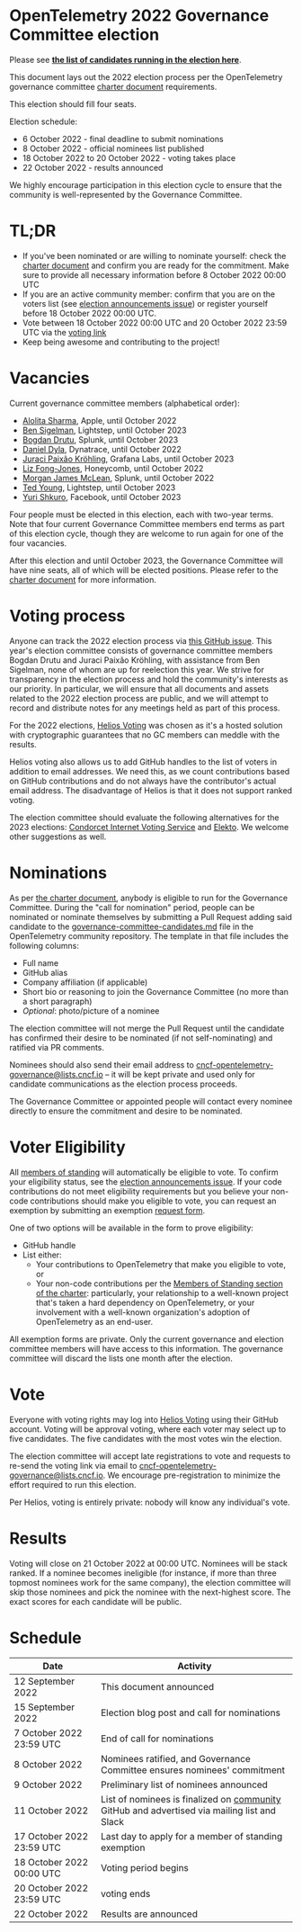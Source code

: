 # OpenTelemetry 2022 Governance Committee election

Please see **[the list of candidates running in the election here](./governance-committee-candidates.md)**.

This document lays out the 2022 election process per the OpenTelemetry governance committee [charter document](https://github.com/open-telemetry/community/blob/main/governance-charter.md#establishment-of-a-governance-committee) requirements.

This election should fill four seats.

Election schedule:

* 6 October 2022 - final deadline to submit nominations
* 8 October 2022 - official nominees list published
* 18 October 2022 to 20 October 2022 - voting takes place
* 22 October 2022 - results announced

We highly encourage participation in this election cycle to ensure that the community is well-represented by the Governance Committee.

# TL;DR

* If you've been nominated or are willing to nominate yourself: check the [charter document](https://github.com/open-telemetry/community/blob/main/governance-charter.md) and confirm you are ready for the commitment. Make sure to provide all necessary information before 8 October 2022 00:00 UTC
* If you are an active community member: confirm that you are on the voters list (see [election announcements issue](https://github.com/open-telemetry/community/issues/1173)) or register yourself before 18 October 2022 00:00 UTC.
* Vote between 18 October 2022 00:00 UTC and 20 October 2022 23:59 UTC via the [voting link](https://vote.heliosvoting.org/helios/elections/76558134-3384-11ed-8688-02871af94755/view)
* Keep being awesome and contributing to the project!

# Vacancies

Current governance committee members (alphabetical order):

* [Alolita Sharma](https://github.com/alolita), Apple, until October 2022
* [Ben Sigelman](https://github.com/bhs), Lightstep, until October 2023
* [Bogdan Drutu](https://github.com/BogdanDrutu), Splunk, until October 2023
* [Daniel Dyla](https://github.com/dyladan), Dynatrace, until October 2022
* [Juraci Paixão Kröhling](https://github.com/jpkrohling), Grafana Labs, until October 2023
* [Liz Fong-Jones](https://github.com/lizthegrey), Honeycomb, until October 2022
* [Morgan James McLean](https://github.com/mtwo), Splunk, until October 2022
* [Ted Young](https://github.com/tedsuo), Lightstep, until October 2023
* [Yuri Shkuro](https://github.com/yurishkuro), Facebook, until October 2023

Four people must be elected in this election, each with two-year terms. Note that four current Governance Committee members end terms as part of this election cycle, though they are welcome to run again for one of the four vacancies.

After this election and until October 2023, the Governance Committee will have nine seats, all of which will be elected positions. Please refer to the [charter document](https://github.com/open-telemetry/community/blob/main/governance-charter.md#establishment-of-a-governance-committee) for more information.

# Voting process

Anyone can track the 2022 election process via [this GitHub issue](https://github.com/open-telemetry/community/issues/1163). This year's election committee consists of governance committee members Bogdan Drutu and Juraci Paixão Kröhling, with assistance from Ben Sigelman, none of whom are up for reelection this year. We strive for transparency in the election process and hold the community's interests as our priority. In particular, we will ensure that all documents and assets related to the 2022 election process are public, and we will attempt to record and distribute notes for any meetings held as part of this process.

For the 2022 elections, [Helios Voting](https://vote.heliosvoting.org/) was chosen as it's a hosted solution with cryptographic guarantees that no GC members can meddle with the results. 

Helios voting also allows us to add GitHub handles to the list of voters in addition to email addresses. We need this, as we count contributions based on GitHub contributions and do not always have the contributor's actual email address. The disadvantage of Helios is that it does not support ranked voting.

The election committee should evaluate the following alternatives for the 2023 elections: [Condorcet Internet Voting Service](https://civs1.civs.us/) and [Elekto](https://elekto.dev/). We welcome other suggestions as well.

# Nominations

As per [the charter document](https://github.com/open-telemetry/community/blob/main/governance-charter.md#establishment-of-a-governance-committee), anybody is eligible to run for the Governance Committee. During the "call for nomination" period, people can be nominated or nominate themselves by submitting a Pull Request adding said candidate to the [governance-committee-candidates.md](https://github.com/open-telemetry/community/blob/main/elections/2022/governance-committee-candidates.md) file in the OpenTelemetry community repository. The template in that file includes the following columns:

* Full name
* GitHub alias
* Company affiliation (if applicable)
* Short bio or reasoning to join the Governance Committee (no more than a short paragraph)
* _Optional_: photo/picture of a nominee

The election committee will not merge the Pull Request until the candidate has confirmed their desire to be nominated (if not self-nominating) and ratified via PR comments.

Nominees should also send their email address to [cncf-opentelemetry-governance@lists.cncf.io](mailto:cncf-opentelemetry-governance@lists.cncf.io) – it will be kept private and used only for candidate communications as the election process proceeds.

The Governance Committee or appointed people will contact every nominee directly to ensure the commitment and desire to be nominated.

# Voter Eligibility

All [members of standing](https://github.com/open-telemetry/community/blob/main/governance-charter.md#members-of-standing) will automatically be eligible to vote. To confirm your eligibility status, see the [election announcements issue](https://github.com/open-telemetry/community/issues/1173). If your code contributions do not meet eligibility requirements but you believe your non-code contributions should make you eligible to vote, you can request an exemption by submitting an exemption [request form](https://forms.gle/mEDWyn6G7iCe4bvJ7).

One of two options will be available in the form to prove eligibility:

* GitHub handle
* List either:
  * Your contributions to OpenTelemetry that make you eligible to vote, or
  * Your non-code contributions per the [Members of Standing section of the charter](https://github.com/open-telemetry/community/blob/main/governance-charter.md#members-of-standing): particularly, your relationship to a well-known project that's taken a hard dependency on OpenTelemetry, or your involvement with a well-known organization's adoption of OpenTelemetry as an end-user.

All exemption forms are private. Only the current governance and election committee members will have access to this information. The governance committee will discard the lists one month after the election.

# Vote

Everyone with voting rights may log into [Helios Voting](https://vote.heliosvoting.org/helios/elections/76558134-3384-11ed-8688-02871af94755/view) using their GitHub account. Voting will be approval voting, where each voter may select up to five candidates. The five candidates with the most votes win the election.

The election committee will accept late registrations to vote and requests to re-send the voting link via email to [cncf-opentelemetry-governance@lists.cncf.io](mailto:cncf-opentelemetry-governance@lists.cncf.io). We encourage pre-registration to minimize the effort required to run this election.

Per Helios, voting is entirely private: nobody will know any individual's vote.

# Results

Voting will close on 21 October 2022 at 00:00 UTC. Nominees will be stack ranked. If a nominee becomes ineligible (for instance, if more than three topmost nominees work for the same company), the election committee will skip those nominees and pick the nominee with the next-highest score. The exact scores for each candidate will be public.

# Schedule

| Date                      | Activity                                                                                                                                    |
|---------------------------|---------------------------------------------------------------------------------------------------------------------------------------------|
| 12 September 2022         | This document announced                                                                                                                     |
| 15 September 2022         | Election blog post and call for nominations                                                                                                 |
|  7 October 2022 23:59 UTC | End of call for nominations                                                                                                                 |
|  8 October 2022           | Nominees ratified, and Governance Committee ensures nominees' commitment                                                                    |
|  9 October 2022           | Preliminary list of nominees announced                                                                                                      |
| 11 October 2022           | List of nominees is finalized on [community](https://github.com/open-telemetry/community) GitHub and advertised via mailing list and Slack  |
| 17 October 2022 23:59 UTC | Last day to apply for a member of standing exemption                                                                                        |
| 18 October 2022 00:00 UTC | Voting period begins                                                                                                                        |
| 20 October 2022 23:59 UTC | voting ends                                                                                                                                 |
| 22 October 2022           | Results are announced                                                                                                                       |
